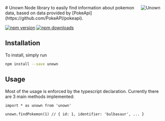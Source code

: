 <img src="http://cdn.bulbagarden.net/upload/thumb/7/77/201Unown.png/250px-201Unown.png" alt="Unown" align="right" />
# Unown
Node library to easily find information about pokemon data, based on data provided by [PokeApi](https://github.com/PokeAPI/pokeapi).

[![npm version](https://img.shields.io/npm/v/unown.svg?style=flat-square)](https://www.npmjs.com/package/redux)
[![npm downloads](https://img.shields.io/npm/dm/unown.svg?style=flat-square)](https://www.npmjs.com/package/redux)

## Installation
To install, simply run 
```bash
npm install --save unown
```

## Usage
Most of the usage is enforced by the typescript declaration. Currently there are 3 main methods implemented:
```
import * as unown from 'unown'

unown.findPokemon(1) // { id: 1, identifier: 'bulbasaur', ... }
```
